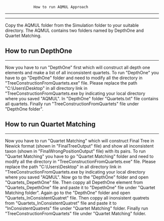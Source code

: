 
                 How to run AQMUL Approach
-----------------------------------------------------------
-----------------------------------------------------------

Copy the AQMUL folder from  the Simulation folder to your suitable directory.
The AQMUL contains two folders named by DepthOne and Quartet Matching.
 

  How to run DepthOne
---------------------------------
---------------------------------

Now you have to run "DepthOne" first which will construct all depth one elements and 
make a list of all inconsistent quartets. To run "DepthOne" you have to go
"DepthOne" folder and need to modify all the directory in "TreeConstructionFromQuartets.exe" 
file. Please replace the path "C:\Users\Desktop" in all directory link in
"TreeConstructionFromQuartets.exe by indicating your local directory where you saved "AQMUL".
In "DepthOne" folder "Quartets.txt" file contains all quartets. Finally run 
"TreeConstructionFromQuartets" file under "DepthOne folder".

  How to run Quartet Matching
---------------------------------
---------------------------------
Now you have to run "Quartet Matching" which will construct Final Tree in Newick format 
(shown in "FinalTreeOutput" file) and show all inconsistent taxon (shown in "FinalWrongPositionOutput" 
file) with its pairs. To run "Quartet Matching" you have to go "Quartet Matching" folder and need to 
modify all the directory in "TreeConstructionFromQuartets.exe" file. Please replace the path 
"C:\Users\Desktop" in all directory link in "TreeConstructionFromQuartets.exe by indicating your 
local directory where you saved "AQMUL". Now go to the "DepthOne" folder and open "Quartets_DepethOne" 
file. Then coppy all DepethOne element from "Quartets_DepethOne" file and paste it to "DepethOne" file 
under "Quartet Matching folder". Again go to the "DepthOne" folder and open "Quartets_InConsistentQuatret" file. Then coppy all 
inonsistent quatrets from "Quartets_InConsistentQuatret" file and paste it to "InConsistentQuatrets" file 
under "Quartet Matching" folder. Finally run "TreeConstructionFromQuartets" file under "Quartet Matching" 
folder.
 
